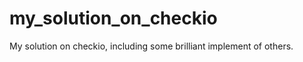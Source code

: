 my_solution_on_checkio
======================

My solution on checkio, including some brilliant implement of others.

